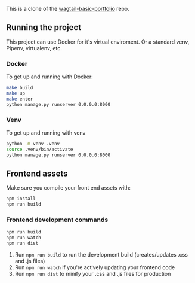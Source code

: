 This is a clone of the [wagtail-basic-portfolio](https://github.com/stevedya/wagtail-basic-portfolio) repo.

## Running the project

This project can use Docker for it's virtual enviroment. Or a standard venv, Pipenv, virtualenv, etc.

### Docker
To get up and running with Docker:

```bash
make build
make up
make enter
python manage.py runserver 0.0.0.0:8000
```

### Venv
To get up and running with venv

```bash
python -m venv .venv
source .venv/bin/activate
python manage.py runserver 0.0.0.0:8000
```

## Frontend assets

Make sure you compile your front end assets with:
```bash
npm install
npm run build
```

### Frontend development commands
```bash
npm run build
npm run watch
npm run dist
```

1. Run `npm run build` to run the development build (creates/updates .css and .js files)
2. Run `npm run watch` if you're actively updating your frontend code
3. Run `npm run dist` to minify your .css and .js files for production
